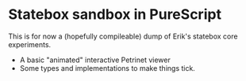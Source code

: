 # Statebox sandbox in PureScript

This is for now a (hopefully compileable) dump of Erik's statebox core experiments.

- A basic "animated" interactive Petrinet viewer
- Some types and implementations to make things tick.
